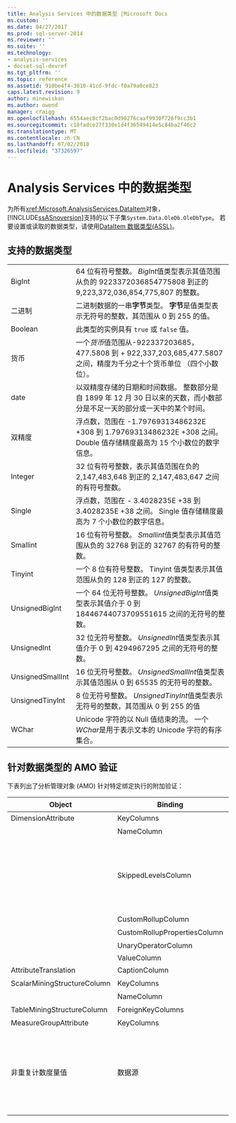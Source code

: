 ```yaml
---
title: Analysis Services 中的数据类型 |Microsoft Docs
ms.custom: ''
ms.date: 04/27/2017
ms.prod: sql-server-2014
ms.reviewer: ''
ms.suite: ''
ms.technology:
- analysis-services
- docset-sql-devref
ms.tgt_pltfrm: ''
ms.topic: reference
ms.assetid: 910be4f4-3010-41cd-9fdc-f0a79a0ce823
caps.latest.revision: 9
author: minewiskan
ms.author: owend
manager: craigg
ms.openlocfilehash: 6554aec8cf2bac0d90276caaf9930f726f9cc3b1
ms.sourcegitcommit: c18fadce27f330e1d4f36549414e5c84ba2f46c2
ms.translationtype: MT
ms.contentlocale: zh-CN
ms.lasthandoff: 07/02/2018
ms.locfileid: "37326597"
---
```

# <a name="data-types-in-analysis-services"></a>Analysis Services 中的数据类型
  为所有<xref:Microsoft.AnalysisServices.DataItem>对象，[!INCLUDE[ssASnoversion](../../../includes/ssasnoversion-md.md)]支持的以下子集`System.Data.OleDb.OleDbType`。 若要设置或读取的数据类型，请使用[DataItem 数据类型&#40;ASSL&#41;](../../scripting/data-type/dataitem-data-type-assl.md)。  
  
## <a name="supported-data-types"></a>支持的数据类型  
  
|||  
|-|-|  
|BigInt|64 位有符号整数。 *BigInt*值类型表示其值范围从负的 9223372036854775808 到正的 9,223,372,036,854,775,807 的整数。|  
|二进制|二进制数据的一串**字节**类型。 **字节**是值类型表示无符号的整数，其范围从 0 到 255 的值。|  
|Boolean|此类型的实例具有 `true` 或 `false` 值。|  
|货币|一个*货币*值范围从-922337203685，477.5808 到 + 922,337,203,685,477.5807 之间，精度为千分之十个货币单位 （四个小数位）。|  
|date|以双精度存储的日期和时间数据。 整数部分是自 1899 年 12 月 30 日以来的天数，而小数部分是不足一天的部分或一天中的某个时间。|  
|双精度|浮点数，范围在 -1.79769313486232E +308 到 1.79769313486232E +308 之间。 Double 值存储精度最高为 15 个小数位的数字信息。|  
|Integer|32 位有符号整数，表示其值范围在负的 2,147,483,648 到正的 2,147,483,647 之间的有符号整数。|  
|Single|浮点数，范围在 - 3.4028235E +38 到 3.4028235E +38 之间。 Single 值存储精度最高为 7 个小数位的数字信息。|  
|Smallint|16 位有符号整数。 *Smallint*值类型表示其值范围从负的 32768 到正的 32767 的有符号的整数。|  
|Tinyint|一个 8 位有符号整数。 Tinyint 值类型表示其值范围从负的 128 到正的 127 的整数。|  
|UnsignedBigInt|一个 64 位无符号整数。 *UnsignedBigInt*值类型表示其值介于 0 到 18446744073709551615 之间的无符号的整数。|  
|UnsignedInt|32 位无符号整数。 *UnsignedInt*值类型表示其值介于 0 到 4294967295 之间的无符号的整数。|  
|UnsignedSmallInt|16 位无符号整数。 *UnsignedSmallInt*值类型表示其值范围从 0 到 65535 的无符号的整数。|  
|UnsignedTinyInt|8 位无符号整数。 *UnsignedTinyInt*值类型表示无符号的整数，其范围从 0 到 255 的值|  
|WChar|Unicode 字符的以 Null 值结束的流。 一个*WChar*是用于表示文本的 Unicode 字符的有序集合。|  
  
## <a name="amo-validations-on-data-types"></a>针对数据类型的 AMO 验证  
 下表列出了分析管理对象 (AMO) 针对特定绑定执行的附加验证：  
  
|Object|Binding|允许的数据类型|  
|------------|-------------|------------------------|  
|DimensionAttribute|KeyColumns|所有（Binary 除外）|  
||NameColumn|仅 WChar|  
||SkippedLevelsColumn|仅 integer 类型：BigInt、Integer、SmallInt、TinyInt、UnsignedBigInt、UnsignedInt、UnsignedSmallInt、UnsignedTinyInt|  
||CustomRollupColumn|仅 WChar|  
||CustomRollupPropertiesColumn|仅 WChar|  
||UnaryOperatorColumn|仅 WChar|  
||ValueColumn|All|  
|AttributeTranslation|CaptionColumn|仅 WChar|  
|ScalarMiningStructureColumn|KeyColumns|所有（Binary 除外）|  
||NameColumn|仅 WChar|  
|TableMiningStructureColumn|ForeignKeyColumns|所有（Binary 除外）|  
|MeasureGroupAttribute|KeyColumns|所有（Binary 除外）|  
|非重复计数度量值|数据源|BigInt、Currency、Double、Integer、Single、SmallInt、TinyInt、UnsignedBigInt、UnsignedInt、UnsignedSmallInt、UnsignedTinyInt|  
  
  
